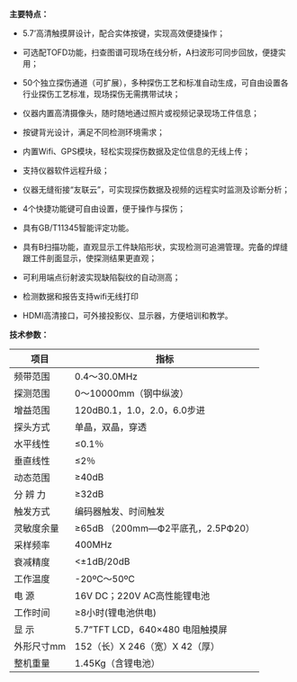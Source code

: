 **主要特点：**

- 5.7’高清触摸屏设计，配合实体按键，实现高效便捷操作；

- 可选配TOFD功能，扫查图谱可现场在线分析，A扫波形可同步回放，便捷实用；

- 50个独立探伤通道（可扩展），多种探伤工艺和标准自动生成，可自由设置各行业探伤工艺标准，现场探伤无需携带试块；

- 仪器内置高清摄像头，随时随地通过照片或视频记录现场工件信息；

- 按键背光设计，满足不同检测环境需求；

- 内置Wifi、GPS模块，轻松实现探伤数据及定位信息的无线上传；

- 支持仪器软件远程升级；

- 仪器无缝衔接“友联云”，可实现探伤数据及视频的远程实时监测及诊断分析； 

- 4个快捷功能键可自由设置，便于操作与探伤； 

- 具有GB/T11345智能评定功能。

- 具有B扫描功能，直观显示工件缺陷形状，实现检测可追溯管理。完备的焊缝跟工件剖面显示，使探测结果更直观；

- 可利用端点衍射波实现缺陷裂纹的自动测高；

- 检测数据和报告支持wifi无线打印

- HDMI高清接口，可外接投影仪、显示器，方便培训和教学。

**技术参数：**

| **项目** | **指标**                    |
| -------- | --------------------------- | 
| 频带范围 | 0.4～30.0MHz                |  
| 探测范围 | 0～10000mm（钢中纵波）        |
| 增益范围 | 120dB0.1，1.0，2.0，6.0步进   |
| 探头方式 | 单晶，双晶，穿透              |
| 水平线性 | ≤0.1％                      |  
| 垂直线性 | ≤2％                        |  
| 动态范围 | ≥40dB                       |  
| 分 辨 力 | ≥32dB                       |  
| 触发方式 | 编码器触发、时间触发           |
|灵敏度余量 | ≥65dB （200mm—Ф2平底孔，2.5PФ20） |
|  采样频率   | 400MHz                            |
|  衰减精度   | <±1dB/20dB                        |
|  工作温度   | -20ºC～50ºC                       |
| 电 源      | 16V DC；220V AC高性能锂电池       |
| 工作时间   | ≥8小时(锂电池供电)                |
| 显 示      | 5.7”TFT LCD，640×480 电阻触摸屏   |
| 外形尺寸mm | 152（长）X 246（宽）X 42（厚）    |
|      整机重量   | 1.45Kg（含锂电池）                |